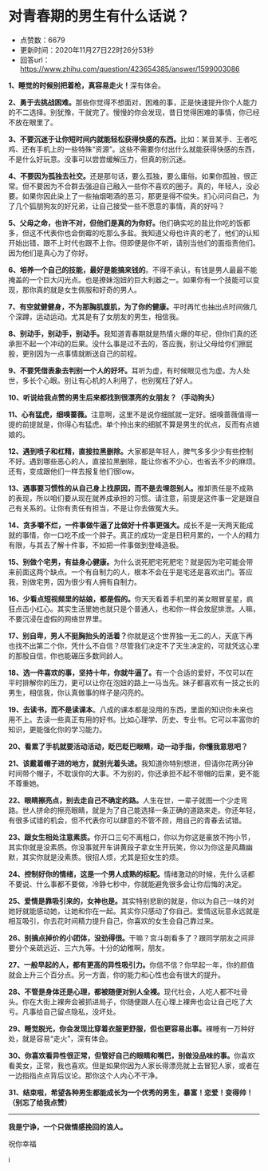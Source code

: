 # 对青春期的男生有什么话说？
- 点赞数：6679
- 更新时间：2020年11月27日22时26分53秒
- 回答url：https://www.zhihu.com/question/423654385/answer/1599003086
<body>
 <p data-pid="czbDp0ag"><b>1、睡觉的时候别把着枪，真容易走火！</b>深有体会。</p>
 <p data-pid="tgA6Dyza"><b>2、勇于去挑战困难。</b>那些你觉得不想面对，困难的事，正是快速提升你个人能力的不二选择。别犹豫，干就完了。慢慢的你会发现，昔日觉得困难的事情，你已经不放在眼里了。</p>
 <p data-pid="EXIW0Rpt"><b>3、不要沉迷于让你短时间内就能轻松获得快感的东西。</b>比如：某音某手、王者吃鸡、还有手机上的一些特殊“资源”。这些不需要你付出什么就能获得快感的东西，不是什么好玩意。没事可以尝尝缓解压力，但真的别沉迷。</p>
 <p data-pid="pKJkgXRN"><b>4、不要因为孤独去社交。</b>还是那句话，要么孤独，要么庸俗。如果你孤独，很正常。但不要因为不合群去强迫自己融入一些你不喜欢的圈子。真的，年轻人，没必要。如果你因此染上了一些抽烟喝酒的恶习，那更是得不偿失。扪心问问自己，为了几个狐朋狗友的好兄弟，让自己接受一些不愿意的事情，真的好吗？</p>
 <p data-pid="B3X7w4kk"><b>5、父母之命，也许不对，但他们是真的为你好。</b>他们确实吃的盐比你吃的饭都多，但这不代表你也会倒霉的吃那么多盐。我知道父母也许真的老了，他们的认知开始出错，跟不上时代也跟不上你。但即便是你不听，请别当他们的面指责他们。因为他们是真心为了你好。</p>
 <p data-pid="hUkNLVYY"><b>6、培养一个自己的技能，最好是能搞来钱的</b>。不得不承认，有钱是男人最最不能掩盖的一个巨大闪光点。也是撩妹泡妞的巨大利器之一。如果你有一个技能可以变现，那你真的就是女生佩服和好奇的男人。</p>
 <p data-pid="thQP_BfK"><b>7、有空就健健身，不为那胸肌腹肌，为了你的健康。</b>平时再忙也抽出点时间做几个深蹲，运动运动。尤其是有了女朋友的男生，相信我。</p>
 <p data-pid="ilULOpjC"><b>8、别动手，别动手，别动手。</b>我知道青春期就是热情火爆的年纪，但你们真的还承担不起一个冲动的后果。没什么事是过不去的，答应我，别让父母给你们擦屁股，更别因为一点事情就断送自己的前程。</p>
 <p data-pid="VRs9DitR"><b>9、不要凭借表象去判别一个人的好坏。</b>耳听为虚，有时候眼见也为虚。为人处世，多长个心眼。别让有心机的人利用了，也别冤枉了好人。</p>
 <p data-pid="9HqP-Lli"><b>10、听说给我点赞的男生后来都找到很漂亮的女朋友？（手动狗头）</b></p>
 <p data-pid="Oemak7ss"><b>11、心有猛虎，细嗅蔷薇。</b>注意啊，这里不是说你细腻就一定好。细嗅蔷薇值得一提的前提就是，你得心有猛虎。单个拎出来的细腻不算是男生的优点，反而有点娘娘的。</p>
 <p data-pid="OiRcKyyl"><b>12、遇到喷子和杠精，直接拉黑删除。</b>大家都是年轻人，脾气多多少少有些控制不好。遇到哪些恶心的人，直接拉黑删除，能让你省不少心，也省去不少的麻烦。还有，变成跟他们一样去报复他们很low。</p>
 <p data-pid="kZlF8mNA"><b>13、遇事要习惯性的从自己身上找原因，而不是去埋怨别人。</b>推卸责任是不成熟的表现，所以咱们要从现在就养成承担的习惯。请注意，前提是这件事一定是跟自己有关系的。让你有责任有担当，不是让你去做冤大头。</p>
 <p data-pid="gsp-TKcK"><b>14、贪多嚼不烂，一件事做牛逼了比做好十件事更强大。</b>成长不是一天两天能成就的事情，你一口吃不成一个胖子。真正的成功一定是日积月累的，一个人的精力有限，与其去了解十件事，不如把一件事做到登峰造极。</p>
 <p data-pid="86PR3M3k"><b>15、别做个宅男，有益身心健康。</b>为什么说死肥宅死肥宅？就是因为宅可能会带来前面这两个缺点。一个有自制力的人，根本不会在乎是宅还是喜欢出门。答应我，别做宅男，因为很少有人拥有自制力。</p>
 <p data-pid="-iSIfWBg"><b>16、少看点短视频里的姑娘，都是假的。</b>你天天看着手机里的美女眼冒星星，疯狂点击小红心。其实生活里她也就只是个普通人，也和你一样会放屁排泄。人嘛，不要沉浸在虚假的网络世界里。</p>
 <p data-pid="c5-qCq7E"><b>17、别自卑，男人不挺胸抬头的活着？</b>你就是这个世界独一无二的人，天底下再也找不出第二个你，凭什么不自信？尽管我们决定不了天生决定的，可就凭这心里的那股自信，你也能碾压多数同龄人。</p>
 <p data-pid="CAPUgqUw"><b>18、选一件喜欢的事，坚持十年，你就牛逼了。</b>有一个合适的爱好，不仅可以在平时排解你的压力，更可以让你在泡妞的路上一马当先。妹子都喜欢有一技之长的男生，相信我，你认真做事的样子是闪亮的。</p>
 <p data-pid="-bJbPn--"><b>19、去读书，而不是读课本</b>。八成的课本都是没用的东西，里面的知识你未来也用不上。去读一些真正有用的好书。比如心理学、历史、专业书。它可以丰富你的知识，更能强化你的学习能力。</p>
 <p data-pid="QVk2T-W_"><b>20、看累了手机就要活动活动，眨巴眨巴眼睛，动一动手指，你懂我意思吧？</b></p>
 <p data-pid="qsj1fmTg"><b>21、该戴着帽子进的地方，就别光着头进。</b>我知道你特别想进，但请你花两分钟时间带个帽子，不耽误你的大事。不为别的，你还承担不起不带帽的后果，更不能不尊重她。</p>
 <p data-pid="5WU-PrGO"><b>22、眼睛擦亮点，别去走自己不确定的路。</b>人生在世，一辈子就图一个少走弯路。世人拼命的擦亮眼睛，就是为了自己能选择一条正确的道路来走。你还年轻，有很多试错的机会，但不代表你可以肆意的不管不顾，用自己的青春去试错。</p>
 <p data-pid="_rjYZFz7"><b>23、跟女生相处注意素质。</b>你开口三句不离粗口，你以为你这是豪放不拘小节，其实你就是没素质。你没事就开车讲黄段子拿女生开玩笑，你以为你这是风趣幽默，其实你就是没素质。很招人烦，尤其是招女生的烦。</p>
 <p data-pid="upxAT4-5"><b>24、控制好你的情绪，这是一个男人成熟的标配。</b>情绪激动的时候，先什么话都不要说、什么事都不要做，冷静七秒中，你就能避免很多会让你后悔的决定。</p>
 <p data-pid="BsgYhhUg"><b>25、爱情是靠吸引来的，女神也是。</b>其实特别悲剧的就是，你以为自己一味的对她好就能感动她，让她和你在一起。其实你只感动了你自己。爱情这玩意永远就是相互吸引，你去花时间精力提升自己，你喜欢的女生会自己靠过来。</p>
 <p data-pid="JCx9wQQT"><b>26、别搞点掉价的小团体，没劲得很。</b>干嘛？宫斗剧看多了？跟同学朋友之间非要分个亲疏远近、三六九等。十分的幼稚啊，朋友。</p>
 <p data-pid="Hvg_ivjF"><b>27、一般早起的人，都有更高的异性吸引力。</b>你信不信？你早起一年，你的颜值就会上升三个百分点。另一方面，你的能力和心性也会有很大的提升。</p>
 <p data-pid="B-J8TbqS"><b>28、不管是身体还是心理，都被随便对别人全裸。</b>现代社会，人吃人都不吐骨头。你在大街上裸奔会被抓进局子，你随便跟人在心理上裸奔也会让自己吃了大亏。凡事给自己留点隐私，没坏处。</p>
 <p data-pid="bnS4pFmS"><b>29、睡觉脱光，你会发现比穿着衣服更舒服，但也更容易出事。</b>裸睡有一万种好处，就是容易“走火”，深有体会。</p>
 <p data-pid="sPpUMIE5"><b>30、你喜欢看异性很正常，但管好自己的眼睛和嘴巴，别做没品味的事。</b>你喜欢看美女，正常，我也喜欢。但是如果你因为人家长得漂亮就上去冒犯人家，或者在一边指指点点背后议论。那你这个人内心不干净。</p>
 <p data-pid="6TTLt21E"><b>31、结束啦，希望各种男生都能成长为一个优秀的男生，暴富！恋爱！变得帅！（别忘了给我点赞）</b></p>
 <hr>
 <p data-pid="fGA5t1qF"><b>我是宁诤，一个只做情感挽回的浪人。</b></p>
 <p data-pid="gg2fNdqv">祝你幸福</p>
 <p data-pid="YpPZ0xPQ">i</p>
</body>